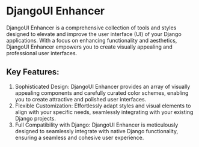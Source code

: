 # DjangoUI Enhancer

DjangoUI Enhancer is a comprehensive collection of tools and styles designed to elevate and improve the user interface (UI) of your Django applications. With a focus on enhancing functionality and aesthetics, DjangoUI Enhancer empowers you to create visually appealing and professional user interfaces.

## Key Features:

1. Sophisticated Design: DjangoUI Enhancer provides an array of visually appealing components and carefully curated color schemes, enabling you to create attractive and polished user interfaces.
2. Flexible Customization: Effortlessly adapt styles and visual elements to align with your specific needs, seamlessly integrating with your existing Django projects.
3. Full Compatibility with Django: DjangoUI Enhancer is meticulously designed to seamlessly integrate with native Django functionality, ensuring a seamless and cohesive user experience.
 
